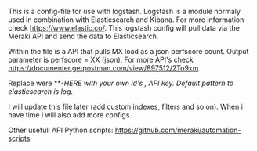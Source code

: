 This is a config-file for use with logstash. Logstash is a module normaly used in combination with Elasticsearch and Kibana. For more information check https://www.elastic.co/. This logstash config will pull data via the Meraki API and send the data to Elasticsearch.


Within the file is a API that pulls MX load as a json perfscore count. Output parameter is perfscore = XX (json).
For more API's check https://documenter.getpostman.com/view/897512/2To9xm.

Replace were ***-HERE with your own id's , API key. Default pattern to elasticsearch is log*.

I will update this file later (add custom indexes, filters and so on). When i have time i will also add more configs.

Other usefull API Python scripts: https://github.com/meraki/automation-scripts

